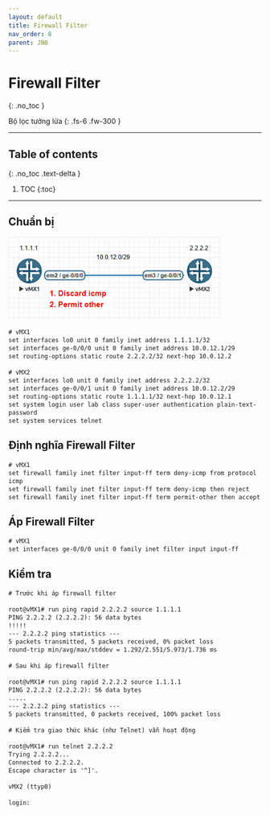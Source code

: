 ```yaml
---
layout: default
title: Firewall Filter
nav_order: 8
parent: JN0
---
```


# Firewall Filter
{: .no_toc }

Bộ lọc tưởng lửa
{: .fs-6 .fw-300 }

---

## Table of contents
{: .no_toc .text-delta }

1. TOC
{:toc}

---

## Chuẩn bị

![](/docs/JN0/img/6.png)

```
# vMX1
set interfaces lo0 unit 0 family inet address 1.1.1.1/32
set interfaces ge-0/0/0 unit 0 family inet address 10.0.12.1/29
set routing-options static route 2.2.2.2/32 next-hop 10.0.12.2

# vMX2
set interfaces lo0 unit 0 family inet address 2.2.2.2/32
set interfaces ge-0/0/1 unit 0 family inet address 10.0.12.2/29
set routing-options static route 1.1.1.1/32 next-hop 10.0.12.1
set system login user lab class super-user authentication plain-text-password
set system services telnet
```

## Định nghĩa Firewall Filter

```
# vMX1
set firewall family inet filter input-ff term deny-icmp from protocol icmp
set firewall family inet filter input-ff term deny-icmp then reject
set firewall family inet filter input-ff term permit-other then accept
```

## Áp Firewall Filter

```
# vMX1
set interfaces ge-0/0/0 unit 0 family inet filter input input-ff
```

## Kiểm tra

```
# Trước khi áp firewall filter

root@vMX1# run ping rapid 2.2.2.2 source 1.1.1.1
PING 2.2.2.2 (2.2.2.2): 56 data bytes
!!!!!
--- 2.2.2.2 ping statistics ---
5 packets transmitted, 5 packets received, 0% packet loss
round-trip min/avg/max/stddev = 1.292/2.551/5.973/1.736 ms

# Sau khi áp firewall filter

root@vMX1# run ping rapid 2.2.2.2 source 1.1.1.1
PING 2.2.2.2 (2.2.2.2): 56 data bytes
.....
--- 2.2.2.2 ping statistics ---
5 packets transmitted, 0 packets received, 100% packet loss

# Kiểm tra giao thức khác (như Telnet) vẫn hoạt động

root@vMX1# run telnet 2.2.2.2
Trying 2.2.2.2...
Connected to 2.2.2.2.
Escape character is '^]'.

vMX2 (ttyp0)

login:

```

